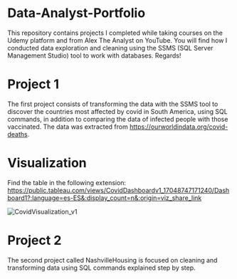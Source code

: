 # Data-Analyst-Portfolio

This repository contains projects I completed while taking courses on the Udemy platform and from Alex The Analyst on YouTube.
You will find how I conducted data exploration and cleaning using the SSMS (SQL Server Management Studio) tool to work with databases. Regards!

# Project 1

The first project consists of transforming the data with the SSMS tool to discover the countries most affected by covid in South America, using SQL commands, in addition to comparing the data of infected people with those vaccinated. The data was extracted from https://ourworldindata.org/covid-deaths.

# Visualization

Find the table in the following extension: https://public.tableau.com/views/CovidDashboardv1_17048747171240/Dashboard1?:language=es-ES&:display_count=n&:origin=viz_share_link

![CovidVisualization_v1](https://github.com/mangelmh/Data-Analyst-Portfolio/assets/49038179/8791f232-3ca4-471d-b9b2-dafb86d12d43)

# Project 2

The second project called NashvilleHousing is focused on cleaning and transforming data using SQL commands explained step by step.
